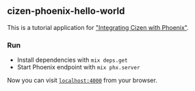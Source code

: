 ## cizen-phoenix-hello-world

This is a tutorial application for ["Integrating Cizen with Phoenix"]().

### Run

  * Install dependencies with `mix deps.get`
  * Start Phoenix endpoint with `mix phx.server`

Now you can visit [`localhost:4000`](http://localhost:4000) from your browser.
